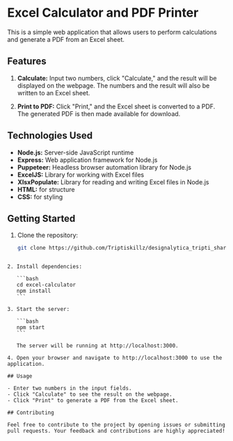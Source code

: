 # Excel Calculator and PDF Printer

This is a simple web application that allows users to perform calculations and generate a PDF from an Excel sheet.

## Features

1. **Calculate:** Input two numbers, click "Calculate," and the result will be displayed on the webpage. The numbers and the result will also be written to an Excel sheet.

2. **Print to PDF:** Click "Print," and the Excel sheet is converted to a PDF. The generated PDF is then made available for download.

## Technologies Used

- **Node.js:** Server-side JavaScript runtime
- **Express:** Web application framework for Node.js
- **Puppeteer:** Headless browser automation library for Node.js
- **ExcelJS:** Library for working with Excel files
- **XlsxPopulate:** Library for reading and writing Excel files in Node.js
- **HTML:** for structure
- **CSS:** for styling

## Getting Started

1. Clone the repository:

   ```bash
   git clone https://github.com/Triptiskillz/designalytica_tripti_sharma.git
   ```

````

2. Install dependencies:

   ```bash
   cd excel-calculator
   npm install
   ```

3. Start the server:

   ```bash
   npm start
   ```

   The server will be running at http://localhost:3000.

4. Open your browser and navigate to http://localhost:3000 to use the application.

## Usage

- Enter two numbers in the input fields.
- Click "Calculate" to see the result on the webpage.
- Click "Print" to generate a PDF from the Excel sheet.

## Contributing

Feel free to contribute to the project by opening issues or submitting pull requests. Your feedback and contributions are highly appreciated!

````
